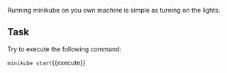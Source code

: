 Running minikube on you own machine is simple as turning on the lights.

## Task

Try to execute the following command:

`minikube start`{{execute}}